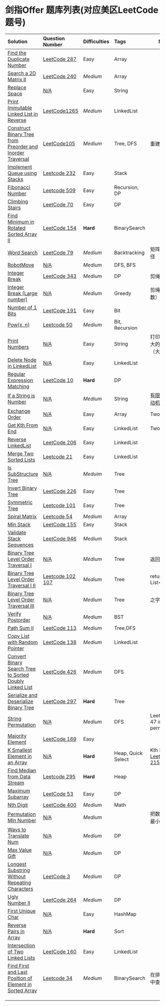 # 剑指Offer 题库列表(对应美区LeetCode题号)

| Solution | Question Number | Difficulties | Tags | Note |
| :------- | :-------------- | :----------- | :--- | -------- |
| [Find the Duplicate Number](src/FindDuplicateNumber.java) | [LeetCode 287](https://leetcode.com/problems/find-the-duplicate-number/) | Easy | Array |  |
| [Search a 2D Matrix II](src/Search2DMatrixII.java) | [LeetCode 240](https://leetcode.com/problems/search-a-2d-matrix-ii/) | *Medium* | Array |  |
| [Replace Space](src/ReplaceSpace.java) | [N/A](https://leetcode-cn.com/problems/ti-huan-kong-ge-lcof/) | Easy | String |  |
| [Print Immutable Linked List in Reverse](src/PrintLinkedListReverse.java) | [LeetCode1265](https://leetcode-cn.com/problems/ti-huan-kong-ge-lcof/) | *Medium* | LinkedList |  |
| [Construct Binary Tree from Preorder and Inorder Traversal](src/ReconstructBinaryTreeP_I.java) | [LeetCode105](https://leetcode.com/problems/construct-binary-tree-from-preorder-and-inorder-traversal/) | *Medium*     | Tree, DFS      | 重建二叉树                                                   |
| [Implement Queue using Stacks](src/ImplementQueueusingStacks.java) | [Leetcode 232](https://leetcode.com/problems/implement-queue-using-stacks/) | Easy         | Stack          |                                                              |
| [Fibonacci Number](src/FibonacciNumber.java)                 | [Leetcode 509](https://leetcode.com/problems/fibonacci-number/) | Easy         | Recursion, DP  |                                                              |
| [Climbing Stairs](src/climbingStairs.java)                   | [LeetCode 70](https://leetcode.com/problems/climbing-stairs/) | Easy         | DP             |                                                              |
| [Find Minimum in Rotated Sorted Array II](src/FindMinInRotatedSortedArrayII.java) | [LeetCode 154](https://leetcode.com/problems/find-minimum-in-rotated-sorted-array-ii/) | **Hard**     | BinarySearch   |                                                              |
| [Word Search](src/WordSearch.java)                           | [LeetCode 79](https://leetcode.com/problems/word-search/)    | *Medium*     | Backtracking   | 矩阵中的路径                                                 |
| [RobotMove](src.robotMove.java)                              | [N/A](https://leetcode-cn.com/problems/ji-qi-ren-de-yun-dong-fan-wei-lcof/) | *Medium*     | DFS, BFS       |                                                              |
| [Integer Break](src/IntegerBreak.java)                       | [LeetCode 343](https://leetcode.com/problems/integer-break/) | *Medium*     | DP             | 剪绳子                                                       |
| [Integer Break (Large number)](src/IntegerBreak.java)        | [N/A](https://leetcode-cn.com/problems/jian-sheng-zi-ii-lcof/) | *Medium*     | Greedy         | 剪绳子II（大数）                                             |
| [Number of 1 Bits](src/Numberof1Bits.java)                   | [LeetCode 191](https://leetcode.com/problems/number-of-1-bits/) | Easy         | Bit            |                                                              |
| [Pow(x, n)](src/Pow.java)                                    | [Leetcode 50](https://leetcode.com/problems/powx-n/)         | *Medium*     | Bit, Recursion |                                                              |
| [Print Numbers](src/PrintNumbers.java)                       | [N/A](https://leetcode-cn.com/problems/da-yin-cong-1dao-zui-da-de-nwei-shu-lcof/) | Easy         | String         | 打印从1到最大的n位数（大数）                                 |
| [Delete Node in LinkedList](src/DeleteNodeinLinkedList.java) | [N/A](https://leetcode-cn.com/problems/shan-chu-lian-biao-de-jie-dian-lcof/) | Easy         | LinkedList     |                                                              |
| [Regular Expression Matching](src/RegularExpressionMatching.java) | [LeetCode 10](https://leetcode.com/problems/regular-expression-matching/) | **Hard**     | DP             |                                                              |
| [If a String is Number](src/IfStringisNumber.java)           | [N/A](https://leetcode-cn.com/problems/biao-shi-shu-zhi-de-zi-fu-chuan-lcof/) | *Medium*     | String         | [有限状态自动机](https://leetcode-cn.com/problems/biao-shi-shu-zhi-de-zi-fu-chuan-lcof/solution/mian-shi-ti-20-biao-shi-shu-zhi-de-zi-fu-chuan-y-2/) |
| [Exchange Order](src/ExchangeOrder.java)                     | [N/A](https://leetcode-cn.com/problems/diao-zheng-shu-zu-shun-xu-shi-qi-shu-wei-yu-ou-shu-qian-mian-lcof/) | Easy         | Array          | Two Pointer                                                  |
| [Get Kth From End](src/GetKthFromEnd.java)                   | [N/A](https://leetcode-cn.com/problems/lian-biao-zhong-dao-shu-di-kge-jie-dian-lcof/) | Easy         | LinkedList     | Two Pointer                                                  |
| [Reverse LinkedList](src/ReverseLinkedList.java)             | [LeetCode 206](https://leetcode.com/problems/reverse-linked-list/) | Easy         | LinkedList     |                                                              |
| [Merge Two Sorted Lists](src/MergeTwoSortedLists.java)       | [Leetcode 21](https://leetcode.com/problems/merge-two-sorted-lists/) | Easy         | LinkedList     |                                                              |
| [Is SubStructure Tree](src/IsSubStructureTree.java)          | [N/A](https://leetcode-cn.com/problems/shu-de-zi-jie-gou-lcof/) | *Meduim*     | Tree           |                                                              |
| [Invert Binary Tree](src/InvertBinaryTree.java)              | [LeetCode 226](https://leetcode.com/problems/invert-binary-tree/) | Easy         | Tree           |                                                              |
| [Symmetric Tree](src/SymmetricTree.java)                     | [Leetcode 101](https://leetcode.com/problems/symmetric-tree/) | Easy         | Tree           |                                                              |
| [Spiral Matrix](src/SpiralMatrix.java)                       | [Leetcode 54](https://leetcode.com/problems/spiral-matrix/)  | *Medium*     | Array          |                                                              |
| [Min Stack](src/MinStack.java)                               | [LeetCode 155](https://leetcode.com/problems/min-stack/)     | Easy         | Stack          |                                                              |
| [Validate Stack Sequences](src/ValidateStackSequences.java)  | [LeetCode 946](https://leetcode.com/problems/validate-stack-sequences/) | *Medium*     | Stack          |                                                              |
| [Binary Tree Level Order Traversal I](src/BinaryTreeLevelOrderTraversal.java) | [N/A](https://leetcode-cn.com/problems/cong-shang-dao-xia-da-yin-er-cha-shu-lcof/) | *Medium*     | Tree           | 返回int[]                                                    |
| [Binary Tree Level Order Traversal I II]((src/BinaryTreeLevelOrderTraversal.java)) | [Leetcode 102](https://leetcode.com/problems/binary-tree-level-order-traversal/) [107](https://leetcode.com/problems/binary-tree-level-order-traversal-ii/) | *Medium*     | Tree           | return List<List<Integer>>                                   |
| [Binary Tree Level Order Traversal III](src/BinaryTreeLevelOrderTraversal.java) | [N/A](https://leetcode-cn.com/problems/cong-shang-dao-xia-da-yin-er-cha-shu-iii-lcof/) | *Medium*     | Tree           | 之字形                                                       |
| [Verify Postorder](src/VerifyPostorder.java)                 | [N/A](https://leetcode-cn.com/problems/er-cha-sou-suo-shu-de-hou-xu-bian-li-xu-lie-lcof/) | *Medium*     | BST            |                                                              |
| [Path Sum II](src/PathSumII.java)                            | [LeetCode 113](https://leetcode.com/problems/path-sum-ii/)   | *Medium*     | Tree,DFS       |                                                              |
| [Copy List with Random Pointer](src/CopyListwithRandomPointer.java) | [LeetCode 138](https://leetcode.com/problems/copy-list-with-random-pointer/) | *Medium*     | LinkedList     |                                                              |
| [Convert Binary Search Tree to Sorted Doubly Linked List](ConvertBinarySearchTreetoSortedDoublyLinkedList.java) | [LeetCode 426](https://leetcode.com/problems/convert-binary-search-tree-to-sorted-doubly-linked-list/) | *Medium*     | DFS            |                                                              |
| [Serialize and Deserialize Binary Tree](src/SerializeandDeserializeBinaryTree.java) | [LeetCode 297](https://leetcode.com/problems/serialize-and-deserialize-binary-tree/) | **Hard** | Tree |                                                              |
| [String Permutation](src/StringPermutation.java) | [N/A](https://leetcode-cn.com/problems/zi-fu-chuan-de-pai-lie-lcof/) | *Medium* | DFS | LeetCode 47 int[] permutation |
| [Majority Element](src/MajorityNumberI.java) | [LeetCode 169](https://leetcode.com/problems/majority-element/) | Easy |  |  |
| [K Smallest Element in an Array](src/KSmallestElementinArray.java) | [N/A](https://leetcode-cn.com/problems/zui-xiao-de-kge-shu-lcof/) | **Hard**     | Heap, Quick Select | Kth largest [LeetCode 215](https://leetcode.com/problems/kth-largest-element-in-an-array/) |
| [Find Median from Data Stream](src/FindMedianfromDataStream.java) | [Leetcode 295](https://leetcode.com/problems/find-median-from-data-stream/) | **Hard** | Heap |  |
| [Maximum Subarray](src/MaximumSubarray.java) | [LeetCode 53](https://leetcode.com/problems/maximum-subarray/) | Easy | DP |  |
| [Nth Digit](src/NthDigit.java) | [LeetCode 400](https://leetcode.com/problems/nth-digit/) | *Medium* | Math |  |
| [Permutation Min Number](src/PermutationminNumber.java) | [N/A](https://leetcode-cn.com/problems/ba-shu-zu-pai-cheng-zui-xiao-de-shu-lcof/) | *Medium* |  | 把数组排成最小的数 |
| [Ways to Translate Num](src/translateNum.java) | [N/A](https://leetcode-cn.com/problems/ba-shu-zi-fan-yi-cheng-zi-fu-chuan-lcof/) | *Medium* | DP |  |
| [Max Value Gift](src/MaxValueGift.java) | [N/A](https://leetcode-cn.com/problems/li-wu-de-zui-da-jie-zhi-lcof/) | *Medium* | DP |  |
| [Longest Substring Without Repeating Characters](src/LongestSubstringWithoutRepeatingCharacters.java) | [LeetCode 3](https://leetcode.com/problems/longest-substring-without-repeating-characters/) | *Medium* | DP |  |
| [Ugly Number II](src/UglyNumberII.java) | [LeetCode 264](https://leetcode.com/problems/ugly-number-ii/) | *Medium* | DP |  |
| [First Unique Char](src/firstUniqChar.java) | [N/A](https://leetcode-cn.com/problems/di-yi-ge-zhi-chu-xian-yi-ci-de-zi-fu-lcof/) | Easy | HashMap | |
| [Reverse Pairs in Array](src/reversePairs.java) | [N/A]() | **Hard** | Sort | |
| [Intersection of Two Linked Lists](src/GetIntersectionNode.java) | [LeetCode 160](https://leetcode.com/problems/intersection-of-two-linked-lists/) | Easy         | LinkedList | |
| [Find First and Last Position of Element in Sorted Array](src/FirstandLast.java) | [Leetcode 34](https://leetcode.com/problems/find-first-and-last-position-of-element-in-sorted-array/) | *Medium* | BinarySearch | 在排序数组中查找数字 |
|  |  |  |  | |
|  |  |  |  | |
|  |  |  |  | |

